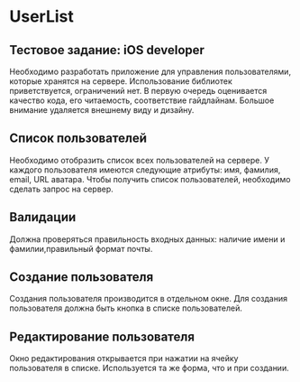 # UserList

## Тестовое задание: iOS developer
Необходимо разработать приложение для управления пользователями, которые хранятся на сервере.
Использование библиотек приветствуется, ограничений нет. В первую очередь оценивается качество кода, его читаемость, соответствие гайдлайнам. Большое внимание удаляется внешнему виду и дизайну.

## Список пользователей
Необходимо отобразить список всех пользователей на сервере. У каждого пользователя имеются следующие атрибуты: имя, фамилия, email, URL аватара.
Чтобы получить список пользователей, необходимо сделать запрос на сервер.

## Валидации
Должна проверяться правильность входных данных: наличие имени и фамилии,правильный формат почты.

## Создание пользователя
Создания пользователя производится в отдельном окне. Для создания пользователя должна быть кнопка в списке пользователей.

## Редактирование пользователя
Окно редактирования открывается при нажатии на ячейку пользователя в списке.
Используется та же форма, что и при создании.
